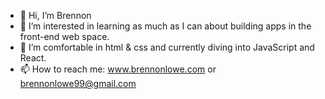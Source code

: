 - 👋 Hi, I’m Brennon
- 👀 I’m interested in learning as much as I can about building apps in the front-end web space.
- 🌱 I’m comfortable in html & css and currently diving into JavaScript and React.
- 📫 How to reach me: www.brennonlowe.com or brennonlowe99@gmail.com

<!---
brenlowe/brenlowe is a ✨ special ✨ repository because its `README.md` (this file) appears on your GitHub profile.
You can click the Preview link to take a look at your changes.
--->
